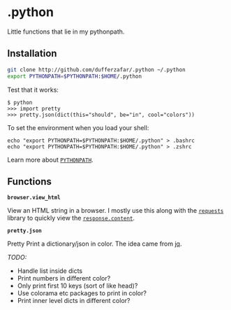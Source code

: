 # .python
Little functions that lie in my pythonpath.

## Installation

```bash
git clone http://github.com/dufferzafar/.python ~/.python
export PYTHONPATH=$PYTHONPATH:$HOME/.python
```

Test that it works:

```
$ python
>>> import pretty
>>> pretty.json(dict(this="should", be="in", cool="colors"))
```

To set the environment when you load your shell:

```
echo "export PYTHONPATH=$PYTHONPATH:$HOME/.python" > .bashrc
echo "export PYTHONPATH=$PYTHONPATH:$HOME/.python" > .zshrc
```

Learn more about [`PYTHONPATH`](https://docs.python.org/2/using/cmdline.html#environment-variables).

## Functions

<!--
* [Browser Related](#browser)
* [Pretty Printing](#pretty)

### <a name="browser"></a>Browser Related
-->

**`browser.view_html`**

View an HTML string in a browser. I mostly use this along with the [`requests`](http://docs.python-requests.org/en/latest/) library to quickly view the [`response.content`](http://docs.python-requests.org/en/latest/api/#requests.Response.content).

<!-- ### <a name="pretty"></a>Pretty Printing -->

**`pretty.json`**

Pretty Print a dictionary/json in color. The idea came from [jq](http://stedolan.github.io/jq/).

_TODO:_

* Handle list inside dicts
* Print numbers in different color?
* Only print first 10 keys (sort of like head)?
* Use colorama etc packages to print in color?
* Print inner level dicts in different color?
